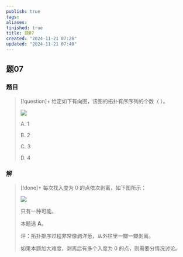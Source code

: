 ```yaml
---
publish: true
tags: 
aliases: 
finished: true
title: 题07
created: "2024-11-21 07:26"
updated: "2024-11-21 07:40"
---
```

## 题07
### 题目
> [!question]+
> 给定如下有向图，该图的拓扑有序序列的个数（ ）。
> 
> ![](https://img.hwenyi.tech/202411261554653.webp)
> 
> A. 1
> 
> B. 2
> 
> C. 3
> 
> D. 4
### 解
> [!done]+
> 每次找入度为 0 的点依次剥离，如下图所示：
> 
> ![](https://img.hwenyi.tech/202411261554654.webp)
> 
> 只有一种可能。
> 
> 本题选 **A**。
> 
> 评：拓扑排序过程非常像剥洋葱，从外往里一瓣一瓣剥离。
> 
> 如果本题加大难度，剥离后有多个入度为 0 的点，则需要分情况讨论。